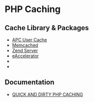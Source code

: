 PHP Caching
============


Cache Library & Packages
------------------------

- [APC User Cache](https://www.php.net/manual/en/book.apcu.php)
- [Memcached](http://memcached.org)
- [Zend Server](https://help.zend.com/zend/)
- [eAccelerator](http://eaccelerator.net)
- []()
- []()

Documentation
-------------

- [QUICK AND DIRTY PHP CACHING](https://snipe.net/2009/03/29/quick-and-dirty-php-caching/)